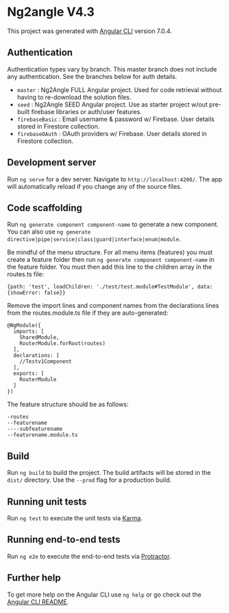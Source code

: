 # Ng2angle V4.3

This project was generated with [Angular CLI](https://github.com/angular/angular-cli) version 7.0.4.

## Authentication
Authentication types vary by branch. This master branch does not include any authentication. See the branches below for auth details. 
* `master` : Ng2Angle FULL Angular project. Used for code retrieval without having to re-download the solution files. 
* `seed` : Ng2Angle SEED Angular project. Use as starter project w/out pre-built firebase libraries or auth/user features.
* `firebaseBasic` : Email username & password w/ Firebase. User details stored in Firestore collection.
* `firebaseOAuth` : OAuth providers w/ Firebase. User details stored in Firestore collection.

## Development server

Run `ng serve` for a dev server. Navigate to `http://localhost:4200/`. The app will automatically reload if you change any of the source files.

## Code scaffolding

Run `ng generate component component-name` to generate a new component. You can also use `ng generate directive|pipe|service|class|guard|interface|enum|module`.

Be mindful of the menu structure.  For all menu items (features) you must create a feature folder then run `ng generate component component-name` in the feature folder.  You must then add this line to the children array in the routes.ts file:

`{path: 'test', loadChildren: './test/test.module#TestModule', data: {showError: false}}`

Remove the import lines and component names from the declarations lines from the routes.module.ts file if they are auto-generated:
```
@NgModule({
  imports: [
    SharedModule,
    RouterModule.forRoot(routes)
  ],
  declarations: [
    //Testv1Component
  ],
  exports: [
    RouterModule
  ]
})
```

The feature structure should be as follows:

```
-routes
--featurename
----subfeaturename
--featurename.module.ts
```

## Build

Run `ng build` to build the project. The build artifacts will be stored in the `dist/` directory. Use the `--prod` flag for a production build.

## Running unit tests

Run `ng test` to execute the unit tests via [Karma](https://karma-runner.github.io).

## Running end-to-end tests

Run `ng e2e` to execute the end-to-end tests via [Protractor](http://www.protractortest.org/).

## Further help

To get more help on the Angular CLI use `ng help` or go check out the [Angular CLI README](https://github.com/angular/angular-cli/blob/master/README.md).
